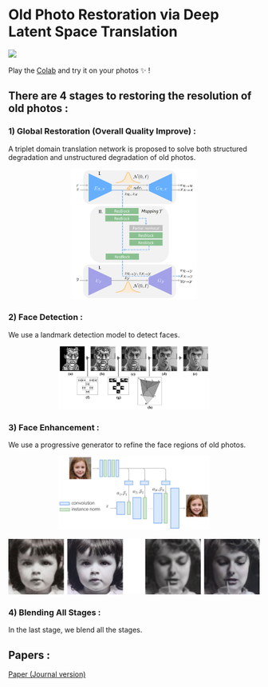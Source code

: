 # Old Photo Restoration via Deep Latent Space Translation 

<img src='imgs/old_new.png'/>

Play the [Colab](https://colab.research.google.com/drive/1W2kdJLuz4GqxuEsBk5rpgDTF6YnieWob#scrollTo=11db178d) and try it on your photos :sparkles: !

## There are 4 stages to restoring the resolution of old photos :

### 1) Global Restoration (Overall Quality Improve) :

A triplet domain translation network is proposed to solve both structured degradation and unstructured degradation of old photos.

<p align="center">
<img src='imgs/pipeline.PNG' width="50%" height="50%"/>
</p>


### 2) Face Detection :

We use a landmark detection model to detect faces.

<p align="center">
<img src='imgs/Facial_Landmark_Detection.png' width="60%" height="60%"/>
</p>


### 3) Face Enhancement :

We use a progressive generator to refine the face regions of old photos.

<p align="center">
<img src='imgs/face_pipeline.jpg' width="60%" height="60%"/>
</p>


<img src='imgs/face.png'>


### 4) Blending All Stages :

In the last stage, we blend all the stages.



## Papers :
[Paper (Journal version)](https://arxiv.org/pdf/2009.07047v1.pdf)


